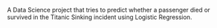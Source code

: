 A Data Science project that tries to predict whether a passenger died or survived in the Titanic Sinking incident using Logistic Regression.
